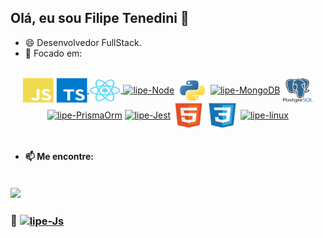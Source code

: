 ## Olá, eu sou Filipe Tenedini 👋

- 😄 Desenvolvedor FullStack.
- 🎯 Focado em:


<div align="center" style="display: inline_block"><br>
  <a href="https://developer.mozilla.org/en-US/docs/Web/JavaScript"><img align="center" alt="lipe-Js" height="40" width="50" src="https://raw.githubusercontent.com/devicons/devicon/master/icons/javascript/javascript-plain.svg"></a>
  <a href="https://www.typescriptlang.org/docs/"><img align="center" alt="lipe-Ts" height="40" width="50" src="https://raw.githubusercontent.com/devicons/devicon/master/icons/typescript/typescript-plain.svg">
  <a href="https://react.dev/"><img align="center" alt="lipe-React" height="40" width="50" src="https://raw.githubusercontent.com/devicons/devicon/master/icons/react/react-original.svg">
  <a href="https://nodejs.org/en/docs"><img align="center" alt="lipe-Node" height="40" width="50"  src="https://cdn.jsdelivr.net/gh/devicons/devicon/icons/nodejs/nodejs-original.svg"></a>
  <a href="https://docs.python.org/3/"><img align="center" alt="lipe-Python" height="40" width="50" src="https://raw.githubusercontent.com/devicons/devicon/master/icons/python/python-original.svg"></a>
  <a href="https://www.mongodb.com/"><img align="center" alt="lipe-MongoDB" height="40" width="50"  src="https://img.icons8.com/color/512/mongodb.png"></a>
  <a href="https://www.postgresql.org/"><img align="center" alt="lipe-PostgreSQL" height="40" width="50"  src="https://raw.githubusercontent.com/devicons/devicon/master/icons/postgresql/postgresql-original-wordmark.svg"></a>
  <a href="https://www.prisma.io/"><img align="center" alt="lipe-PrismaOrm" height="40" width="50"  src="https://storage.googleapis.com/eti-academy/courses/curso-de-nestjs-com-prisma-orm.png"></a>
  <a href="https://jestjs.io/pt-BR/"><img align="center" alt="lipe-Jest" height="40" width="50"  src="https://miro.medium.com/v2/resize:fit:600/1*i37IyHf6vnhqWIA9osxU3w.png"></a>
  <a href="https://developer.mozilla.org/en-US/docs/Web/HTML"><img align="center" alt="lipe-HTML" height="40" width="50" src="https://raw.githubusercontent.com/devicons/devicon/master/icons/html5/html5-original.svg"></a>
  <a href="https://developer.mozilla.org/en-US/docs/Web/CSS"><img align="center" alt="lipe-CSS" height="40" width="50" src="https://raw.githubusercontent.com/devicons/devicon/master/icons/css3/css3-original.svg"></a>
  <a href=""><img align="center" alt="lipe-linux" height="40" width="50" src="https://camo.githubusercontent.com/5827f82f2c2d9c5bad33de64e073659d1a57032b31009b8127189be6876916d4/68747470733a2f2f63646e2e6a7364656c6976722e6e65742f67682f64657669636f6e732f64657669636f6e2f69636f6e732f6c696e75782f6c696e75782d6f726967696e616c2e737667"> </a>
</div>

<br>

 - #### 📫 Me encontre:
<br>
<div> 
  <a href="https://www.linkedin.com/in/filipe-tenedini-1532061b9/" target="_blank"><img src="https://img.shields.io/badge/-LinkedIn-%230077B5?style=for-the-badge&logo=linkedin&logoColor=white" target="_blank"></a> 
</div>

### 💼 <a href="https://smarttbot.com/"><img align="center" alt="lipe-Js" height="80" width="270" src="https://app.smarttbot.com/assets/f3578e1d6ad52f3c85e9ec50408d166c.png"></a>
